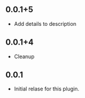 ## 0.0.1+5

* Add details to description
## 0.0.1+4

* Cleanup
## 0.0.1

* Initial relase for this plugin.
